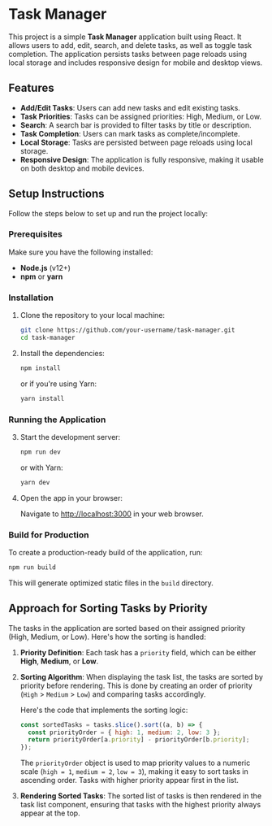 
# Task Manager

This project is a simple **Task Manager** application built using React. It allows users to add, edit, search, and delete tasks, as well as toggle task completion. The application persists tasks between page reloads using local storage and includes responsive design for mobile and desktop views.

## Features

- **Add/Edit Tasks**: Users can add new tasks and edit existing tasks.
- **Task Priorities**: Tasks can be assigned priorities: High, Medium, or Low.
- **Search**: A search bar is provided to filter tasks by title or description.
- **Task Completion**: Users can mark tasks as complete/incomplete.
- **Local Storage**: Tasks are persisted between page reloads using local storage.
- **Responsive Design**: The application is fully responsive, making it usable on both desktop and mobile devices.

## Setup Instructions

Follow the steps below to set up and run the project locally:

### Prerequisites

Make sure you have the following installed:

- **Node.js** (v12+)
- **npm** or **yarn**

### Installation

1. Clone the repository to your local machine:

   ```bash
   git clone https://github.com/your-username/task-manager.git
   cd task-manager
   ```

2. Install the dependencies:

   ```bash
   npm install
   ```

   or if you're using Yarn:

   ```bash
   yarn install
   ```

### Running the Application

3. Start the development server:

   ```bash
   npm run dev
   ```

   or with Yarn:

   ```bash
   yarn dev
   ```

4. Open the app in your browser:

   Navigate to [http://localhost:3000](http://localhost:3000) in your web browser.

### Build for Production

To create a production-ready build of the application, run:

```bash
npm run build
```

This will generate optimized static files in the `build` directory.

## Approach for Sorting Tasks by Priority

The tasks in the application are sorted based on their assigned priority (High, Medium, or Low). Here's how the sorting is handled:

1. **Priority Definition**:
   Each task has a `priority` field, which can be either **High**, **Medium**, or **Low**.

2. **Sorting Algorithm**:
   When displaying the task list, the tasks are sorted by priority before rendering. This is done by creating an order of priority (`High` > `Medium` > `Low`) and comparing tasks accordingly.

   Here's the code that implements the sorting logic:

   ```javascript
   const sortedTasks = tasks.slice().sort((a, b) => {
     const priorityOrder = { high: 1, medium: 2, low: 3 };
     return priorityOrder[a.priority] - priorityOrder[b.priority];
   });
   ```

   The `priorityOrder` object is used to map priority values to a numeric scale (`high = 1`, `medium = 2`, `low = 3`), making it easy to sort tasks in ascending order. Tasks with higher priority appear first in the list.

3. **Rendering Sorted Tasks**:
   The sorted list of tasks is then rendered in the task list component, ensuring that tasks with the highest priority always appear at the top.


